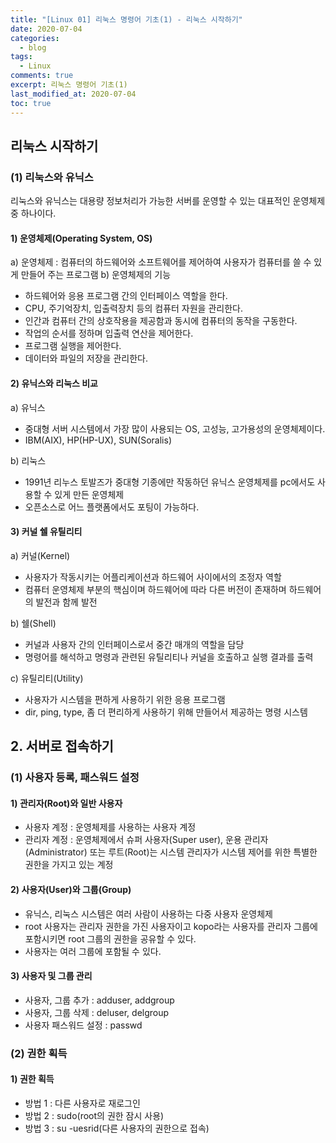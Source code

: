 ```yaml
---
title: "[Linux 01] 리눅스 명령어 기초(1) - 리눅스 시작하기"
date: 2020-07-04
categories:
  - blog
tags:
  - Linux
comments: true
excerpt: 리눅스 명령어 기초(1)
last_modified_at: 2020-07-04
toc: true
---
```


## 리눅스 시작하기

### (1) 리눅스와 유닉스

리눅스와 유닉스는 대용량 정보처리가 가능한 서버를 운영할 수 있는 대표적인 운영체제 중 하나이다.

#### 1) 운영체제(Operating System, OS)

a) 운영체제 : 컴퓨터의 하드웨어와 소프트웨어를 제어하여 사용자가 컴퓨터를 쓸 수 있게 만들어 주는 프로그램
b) 운영체제의 기능
  - 하드웨어와 응용 프로그램 간의 인터페이스 역할을 한다.
  - CPU, 주기억장치, 입출력장치 등의 컴퓨터 자원을 관리한다.
  - 인간과 컴퓨터 간의 상호작용을 제공함과 동시에 컴퓨터의 동작을 구동한다.
  - 작업의 순서를 정하며 입출력 연산을 제어한다.
  - 프로그램 실행을 제어한다.
  - 데이터와 파일의 저장을 관리한다.



#### 2) 유닉스와 리눅스 비교

a) 유닉스
- 중대형 서버 시스템에서 가장 많이 사용되는 OS, 고성능, 고가용성의 운영체제이다.
- IBM(AIX), HP(HP-UX), SUN(Soralis) 

b) 리눅스
- 1991년 리누스 토발즈가 중대형 기종에만 작동하던 유닉스 운영체제를 pc에서도 사용할 수 있게 만든 운영체제
- 오픈소스로 어느 플랫폼에서도 포팅이 가능하다.

#### 3) 커널 쉘 유틸리티

a) 커널(Kernel)
- 사용자가 작동시키는 어플리케이션과 하드웨어 사이에서의 조정자 역할
- 컴퓨터 운영체제 부분의 핵심이며 하드웨어에 따라 다른 버전이 존재하며 하드웨어의 발전과 함께 발전

b) 쉘(Shell)
- 커널과 사용자 간의 인터페이스로서 중간 매개의 역할을 담당
- 명령어를 해석하고 명령과 관련된 유틸리티나 커널을 호출하고 실행 결과를 출력

c) 유틸리티(Utility)
- 사용자가 시스템을 편하게 사용하기 위한 응용 프로그램
- dir, ping, type, 좀 더 편리하게 사용하기 위해 만들어서 제공하는 명령 시스템


## 2. 서버로 접속하기

### (1) 사용자 등록, 패스워드 설정

#### 1) 관리자(Root)와 일반 사용자
- 사용자 계정 : 운영체제를 사용하는 사용자 계정
- 관리자 계정 : 운영체제에서 슈퍼 사용자(Super user), 운용 관리자(Administrator) 또는 루트(Root)는 시스템 관리자가 시스템 제어를 위한 특별한 권한을 가지고 있는 계정

#### 2) 사용자(User)와 그룹(Group)
- 유닉스, 리눅스 시스템은 여러 사람이 사용하는 다중 사용자 운영체제
- root 사용자는 관리자 권한을 가진 사용자이고 kopo라는 사용자를 관리자 그룹에 포함시키면 root 그룹의 권한을 공유할 수 있다.
- 사용자는 여러 그룹에 포함될 수 있다.

#### 3) 사용자 및 그룹 관리
- 사용자, 그룹 추가 : adduser, addgroup
- 사용자, 그룹 삭제 : deluser, delgroup
- 사용자 패스워드 설정 : passwd

### (2) 권한 획득

#### 1) 권한 획득
- 방법 1 : 다른 사용자로 재로그인
- 방법 2 : sudo(root의 권한 잠시 사용)
- 방법 3 : su -uesrid(다른 사용자의 권한으로 접속)

